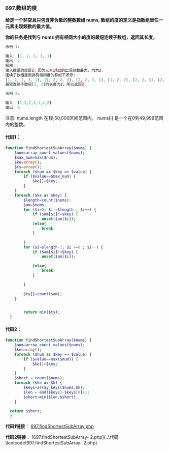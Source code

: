### 697.数组的度
**给定一个非空且只包含非负数的整数数组 nums, 数组的度的定义是指数组里任一元素出现频数的最大值。**

**你的任务是找到与 nums 拥有相同大小的度的最短连续子数组，返回其长度。**

```php
示例 1:

输入: [1, 2, 2, 3, 1]
输出: 2
解释: 
输入数组的度是2，因为元素1和2的出现频数最大，均为2.
连续子数组里面拥有相同度的有如下所示:
[1, 2, 2, 3, 1], [1, 2, 2, 3], [2, 2, 3, 1], [1, 2, 2], [2, 2, 3], [2, 2]
最短连续子数组[2, 2]的长度为2，所以返回2.

示例 2:

输入: [1,2,2,3,1,4,2]
输出: 6
```

注意:
    nums.length 在1到50,000区间范围内。
    nums[i] 是一个在0到49,999范围内的整数。



#### 代码1：

```php
function findShortestSubArray($nums) {
	$num=array_count_values($nums);
	$max_num=max($num);
	$ke=array();
	$ty=array();
	foreach ($num as $key => $value) {
		if ($value==$max_num) {
			$ke[]=$key;
		}
	}
	foreach ($ke as $key) {
		$length=count($nums);
		$am=$nums;
		for ($i=0; $i <$length ; $i++) { 
			if ($am[$i]!=$key) {
				unset($am[$i]);
			}else{
				break;
			}

		}
		for ($i=$length-1; $i >=0 ; $i--) {
			if ($am[$i]!=$key) {
				unset($am[$i]);

			}else{
				break;
			}

		}
		
		$ty[]=count($am);
	}


		return min($ty);
  }
```



#### 代码2：

```php
function findShortestSubArray($nums) {
	$num=array_count_values($nums);
	$ke=array();
	foreach ($num as $key => $value) {
		if ($value==max($num)) {
			$ke[]=$key;
		}
	}
	$short = count($nums);
    foreach ($ke as $k) {
        $keys=array_keys($nums,$k);
        $len = end($keys)-$keys[0]+1;
        $short=min($len,$short);
    }
    
  return $short;
  }
```



**代码1链接**： [697.findShortestSubArray.php](..\代码\leetcode\697.findShortestSubArray.php) 

**代码2链接**： [697.findShortestSubArray- 2.php](..\代码\leetcode\697.findShortestSubArray- 2.php) 